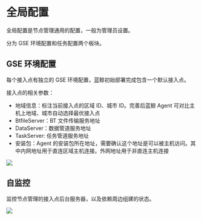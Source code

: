 # 全局配置

全局配置是节点管理通用的配置，一般为管理员设置。

分为 GSE 环境配置和任务配置两个板块。

## GSE 环境配置

每个接入点有独立的 GSE 环境配置，蓝鲸初始部署完成包含一个默认接入点。

接入点的相关参数：

- 地域信息：标注当前接入点的区域 ID、城市 ID。完善后蓝鲸 Agent 可对比主机上地域、城市自动选择最优接入点
- BtfileServer：BT 文件传输服务地址
- DataServer：数据管道服务地址
- TaskServer: 任务管道服务地址
- 安装包：Agent 的安装包所在地址，需要确认这个地址是可以被主机访问。其中内网地址用于直连区域主机连接。外网地址用于非直连主机连接

![](assets/16896706616007.jpg)

## 自监控

监控节点管理的接入点后台服务器，以及依赖周边组建的状态。

![](assets/16896707705402.jpg)



